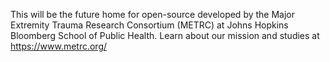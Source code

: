 This will be the future home for open-source developed by the Major Extremity Trauma Research Consortium (METRC) at Johns Hopkins Bloomberg School of Public Health.  Learn about our mission and studies at https://www.metrc.org/
